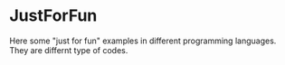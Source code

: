 # JustForFun
Here some "just for fun" examples in different programming languages. They are differnt type of codes.
